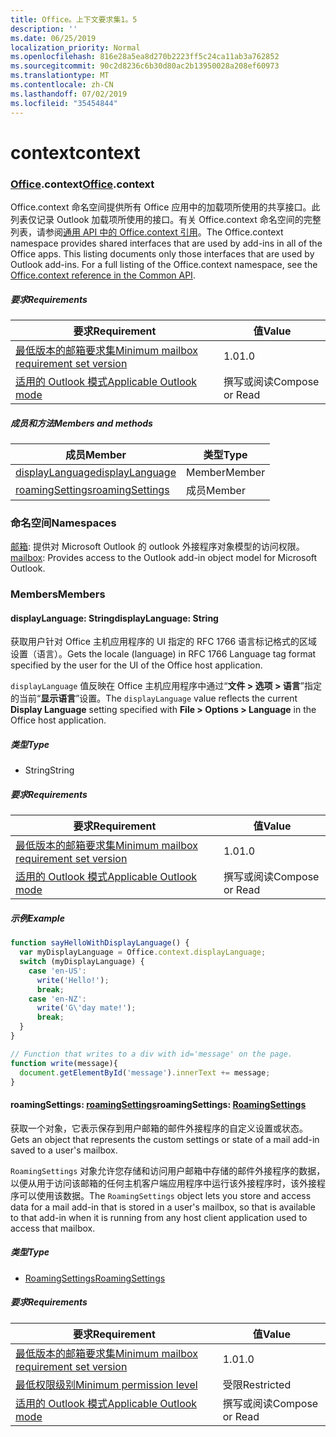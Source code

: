 ```yaml
---
title: Office。上下文要求集1。5
description: ''
ms.date: 06/25/2019
localization_priority: Normal
ms.openlocfilehash: 816e28a5ea8d270b2223ff5c24ca11ab3a762852
ms.sourcegitcommit: 90c2d8236c6b30d80ac2b13950028a208ef60973
ms.translationtype: MT
ms.contentlocale: zh-CN
ms.lasthandoff: 07/02/2019
ms.locfileid: "35454844"
---
```

# <a name="context"></a><span data-ttu-id="f7fb4-102">context</span><span class="sxs-lookup"><span data-stu-id="f7fb4-102">context</span></span>

### <a name="officeofficemdcontext"></a><span data-ttu-id="f7fb4-103">[Office](Office.md).context</span><span class="sxs-lookup"><span data-stu-id="f7fb4-103">[Office](Office.md).context</span></span>

<span data-ttu-id="f7fb4-p101">Office.context 命名空间提供所有 Office 应用中的加载项所使用的共享接口。此列表仅记录 Outlook 加载项所使用的接口。有关 Office.context 命名空间的完整列表，请参阅[通用 API 中的 Office.context 引用](/javascript/api/office/office.context)。</span><span class="sxs-lookup"><span data-stu-id="f7fb4-p101">The Office.context namespace provides shared interfaces that are used by add-ins in all of the Office apps. This listing documents only those interfaces that are used by Outlook add-ins. For a full listing of the Office.context namespace, see the [Office.context reference in the Common API](/javascript/api/office/office.context).</span></span>

##### <a name="requirements"></a><span data-ttu-id="f7fb4-106">要求</span><span class="sxs-lookup"><span data-stu-id="f7fb4-106">Requirements</span></span>

|<span data-ttu-id="f7fb4-107">要求</span><span class="sxs-lookup"><span data-stu-id="f7fb4-107">Requirement</span></span>| <span data-ttu-id="f7fb4-108">值</span><span class="sxs-lookup"><span data-stu-id="f7fb4-108">Value</span></span>|
|---|---|
|[<span data-ttu-id="f7fb4-109">最低版本的邮箱要求集</span><span class="sxs-lookup"><span data-stu-id="f7fb4-109">Minimum mailbox requirement set version</span></span>](/office/dev/add-ins/reference/requirement-sets/outlook-api-requirement-sets)| <span data-ttu-id="f7fb4-110">1.0</span><span class="sxs-lookup"><span data-stu-id="f7fb4-110">1.0</span></span>|
|[<span data-ttu-id="f7fb4-111">适用的 Outlook 模式</span><span class="sxs-lookup"><span data-stu-id="f7fb4-111">Applicable Outlook mode</span></span>](/outlook/add-ins/#extension-points)| <span data-ttu-id="f7fb4-112">撰写或阅读</span><span class="sxs-lookup"><span data-stu-id="f7fb4-112">Compose or Read</span></span>|

##### <a name="members-and-methods"></a><span data-ttu-id="f7fb4-113">成员和方法</span><span class="sxs-lookup"><span data-stu-id="f7fb4-113">Members and methods</span></span>

| <span data-ttu-id="f7fb4-114">成员</span><span class="sxs-lookup"><span data-stu-id="f7fb4-114">Member</span></span> | <span data-ttu-id="f7fb4-115">类型</span><span class="sxs-lookup"><span data-stu-id="f7fb4-115">Type</span></span> |
|--------|------|
| [<span data-ttu-id="f7fb4-116">displayLanguage</span><span class="sxs-lookup"><span data-stu-id="f7fb4-116">displayLanguage</span></span>](#displaylanguage-string) | <span data-ttu-id="f7fb4-117">Member</span><span class="sxs-lookup"><span data-stu-id="f7fb4-117">Member</span></span> |
| [<span data-ttu-id="f7fb4-118">roamingSettings</span><span class="sxs-lookup"><span data-stu-id="f7fb4-118">roamingSettings</span></span>](#roamingsettings-roamingsettings) | <span data-ttu-id="f7fb4-119">成员</span><span class="sxs-lookup"><span data-stu-id="f7fb4-119">Member</span></span> |

### <a name="namespaces"></a><span data-ttu-id="f7fb4-120">命名空间</span><span class="sxs-lookup"><span data-stu-id="f7fb4-120">Namespaces</span></span>

<span data-ttu-id="f7fb4-121">[邮箱](office.context.mailbox.md): 提供对 Microsoft Outlook 的 outlook 外接程序对象模型的访问权限。</span><span class="sxs-lookup"><span data-stu-id="f7fb4-121">[mailbox](office.context.mailbox.md): Provides access to the Outlook add-in object model for Microsoft Outlook.</span></span>

### <a name="members"></a><span data-ttu-id="f7fb4-122">Members</span><span class="sxs-lookup"><span data-stu-id="f7fb4-122">Members</span></span>

#### <a name="displaylanguage-string"></a><span data-ttu-id="f7fb4-123">displayLanguage: String</span><span class="sxs-lookup"><span data-stu-id="f7fb4-123">displayLanguage: String</span></span>

<span data-ttu-id="f7fb4-124">获取用户针对 Office 主机应用程序的 UI 指定的 RFC 1766 语言标记格式的区域设置（语言）。</span><span class="sxs-lookup"><span data-stu-id="f7fb4-124">Gets the locale (language) in RFC 1766 Language tag format specified by the user for the UI of the Office host application.</span></span>

<span data-ttu-id="f7fb4-125">`displayLanguage` 值反映在 Office 主机应用程序中通过“**文件 > 选项 > 语言**”指定的当前“**显示语言**”设置。</span><span class="sxs-lookup"><span data-stu-id="f7fb4-125">The `displayLanguage` value reflects the current **Display Language** setting specified with **File > Options > Language** in the Office host application.</span></span>

##### <a name="type"></a><span data-ttu-id="f7fb4-126">类型</span><span class="sxs-lookup"><span data-stu-id="f7fb4-126">Type</span></span>

*   <span data-ttu-id="f7fb4-127">String</span><span class="sxs-lookup"><span data-stu-id="f7fb4-127">String</span></span>

##### <a name="requirements"></a><span data-ttu-id="f7fb4-128">要求</span><span class="sxs-lookup"><span data-stu-id="f7fb4-128">Requirements</span></span>

|<span data-ttu-id="f7fb4-129">要求</span><span class="sxs-lookup"><span data-stu-id="f7fb4-129">Requirement</span></span>| <span data-ttu-id="f7fb4-130">值</span><span class="sxs-lookup"><span data-stu-id="f7fb4-130">Value</span></span>|
|---|---|
|[<span data-ttu-id="f7fb4-131">最低版本的邮箱要求集</span><span class="sxs-lookup"><span data-stu-id="f7fb4-131">Minimum mailbox requirement set version</span></span>](/office/dev/add-ins/reference/requirement-sets/outlook-api-requirement-sets)| <span data-ttu-id="f7fb4-132">1.0</span><span class="sxs-lookup"><span data-stu-id="f7fb4-132">1.0</span></span>|
|[<span data-ttu-id="f7fb4-133">适用的 Outlook 模式</span><span class="sxs-lookup"><span data-stu-id="f7fb4-133">Applicable Outlook mode</span></span>](/outlook/add-ins/#extension-points)| <span data-ttu-id="f7fb4-134">撰写或阅读</span><span class="sxs-lookup"><span data-stu-id="f7fb4-134">Compose or Read</span></span>|

##### <a name="example"></a><span data-ttu-id="f7fb4-135">示例</span><span class="sxs-lookup"><span data-stu-id="f7fb4-135">Example</span></span>

```javascript
function sayHelloWithDisplayLanguage() {
  var myDisplayLanguage = Office.context.displayLanguage;
  switch (myDisplayLanguage) {
    case 'en-US':
      write('Hello!');
      break;
    case 'en-NZ':
      write('G\'day mate!');
      break;
  }
}

// Function that writes to a div with id='message' on the page.
function write(message){
  document.getElementById('message').innerText += message;
}
```

#### <a name="roamingsettings-roamingsettingsjavascriptapioutlook15officeroamingsettings"></a><span data-ttu-id="f7fb4-136">roamingSettings: [roamingSettings](/javascript/api/outlook_1_5/office.RoamingSettings)</span><span class="sxs-lookup"><span data-stu-id="f7fb4-136">roamingSettings: [RoamingSettings](/javascript/api/outlook_1_5/office.RoamingSettings)</span></span>

<span data-ttu-id="f7fb4-137">获取一个对象，它表示保存到用户邮箱的邮件外接程序的自定义设置或状态。</span><span class="sxs-lookup"><span data-stu-id="f7fb4-137">Gets an object that represents the custom settings or state of a mail add-in saved to a user's mailbox.</span></span>

<span data-ttu-id="f7fb4-138">`RoamingSettings` 对象允许您存储和访问用户邮箱中存储的邮件外接程序的数据，以便从用于访问该邮箱的任何主机客户端应用程序中运行该外接程序时，该外接程序可以使用该数据。</span><span class="sxs-lookup"><span data-stu-id="f7fb4-138">The `RoamingSettings` object lets you store and access data for a mail add-in that is stored in a user's mailbox, so that is available to that add-in when it is running from any host client application used to access that mailbox.</span></span>

##### <a name="type"></a><span data-ttu-id="f7fb4-139">类型</span><span class="sxs-lookup"><span data-stu-id="f7fb4-139">Type</span></span>

*   [<span data-ttu-id="f7fb4-140">RoamingSettings</span><span class="sxs-lookup"><span data-stu-id="f7fb4-140">RoamingSettings</span></span>](/javascript/api/outlook_1_5/office.RoamingSettings)

##### <a name="requirements"></a><span data-ttu-id="f7fb4-141">要求</span><span class="sxs-lookup"><span data-stu-id="f7fb4-141">Requirements</span></span>

|<span data-ttu-id="f7fb4-142">要求</span><span class="sxs-lookup"><span data-stu-id="f7fb4-142">Requirement</span></span>| <span data-ttu-id="f7fb4-143">值</span><span class="sxs-lookup"><span data-stu-id="f7fb4-143">Value</span></span>|
|---|---|
|[<span data-ttu-id="f7fb4-144">最低版本的邮箱要求集</span><span class="sxs-lookup"><span data-stu-id="f7fb4-144">Minimum mailbox requirement set version</span></span>](/office/dev/add-ins/reference/requirement-sets/outlook-api-requirement-sets)| <span data-ttu-id="f7fb4-145">1.0</span><span class="sxs-lookup"><span data-stu-id="f7fb4-145">1.0</span></span>|
|[<span data-ttu-id="f7fb4-146">最低权限级别</span><span class="sxs-lookup"><span data-stu-id="f7fb4-146">Minimum permission level</span></span>](/outlook/add-ins/understanding-outlook-add-in-permissions)| <span data-ttu-id="f7fb4-147">受限</span><span class="sxs-lookup"><span data-stu-id="f7fb4-147">Restricted</span></span>|
|[<span data-ttu-id="f7fb4-148">适用的 Outlook 模式</span><span class="sxs-lookup"><span data-stu-id="f7fb4-148">Applicable Outlook mode</span></span>](/outlook/add-ins/#extension-points)| <span data-ttu-id="f7fb4-149">撰写或阅读</span><span class="sxs-lookup"><span data-stu-id="f7fb4-149">Compose or Read</span></span>|
